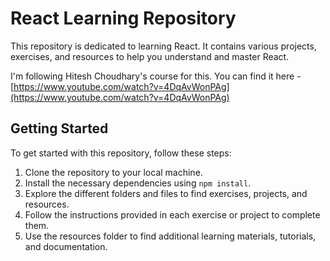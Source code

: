 # React Learning Repository

This repository is dedicated to learning React. It contains various projects, exercises, and resources to help you understand and master React.

I'm following Hitesh Choudhary's course for this. You can find it here - [https://www.youtube.com/watch?v=4DqAvWonPAg](https://www.youtube.com/watch?v=4DqAvWonPAg)

## Getting Started

To get started with this repository, follow these steps:

1. Clone the repository to your local machine.
2. Install the necessary dependencies using `npm install`.
3. Explore the different folders and files to find exercises, projects, and resources.
4. Follow the instructions provided in each exercise or project to complete them.
5. Use the resources folder to find additional learning materials, tutorials, and documentation.